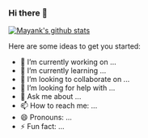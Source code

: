 ### Hi there 👋


<!--
**mayankgandhi/mayankgandhi** is a ✨ _special_ ✨ repository because its `README.md` (this file) appears on your GitHub profile.
-->

[![Mayank's github stats](https://github-readme-stats.vercel.app/api?username=mayankgandhi)](https://github.com/anuraghazra/github-readme-stats)

Here are some ideas to get you started:

- 🔭 I’m currently working on ...
- 🌱 I’m currently learning ...
- 👯 I’m looking to collaborate on ...
- 🤔 I’m looking for help with ...
- 💬 Ask me about ...
- 📫 How to reach me: ...
- 😄 Pronouns: ...
- ⚡ Fun fact: ...

